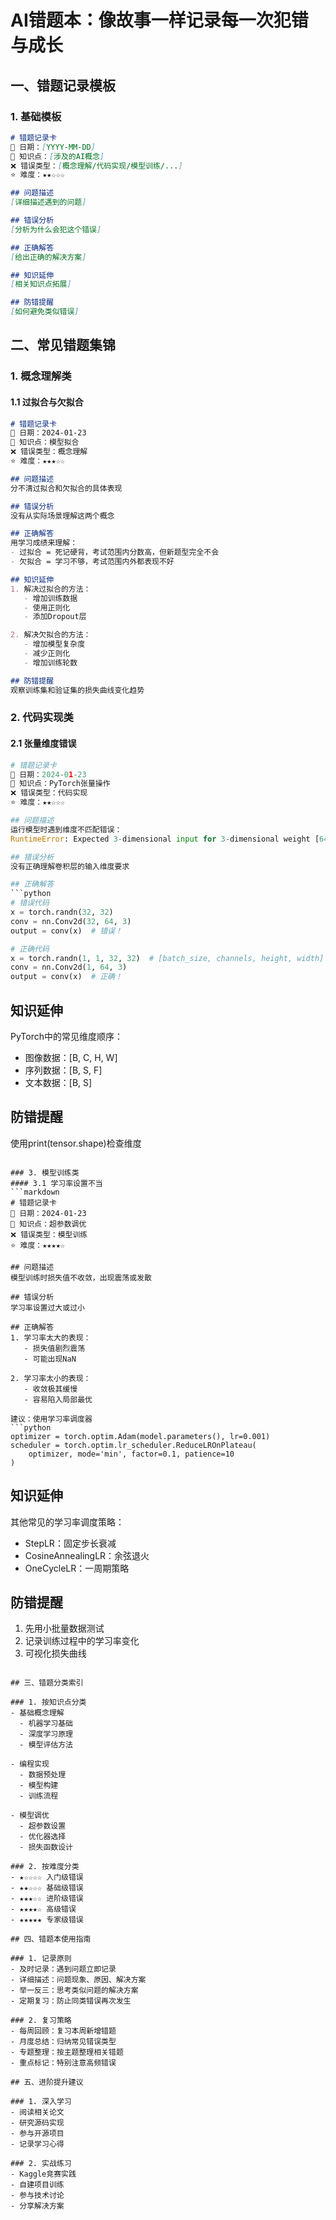 # AI错题本：像故事一样记录每一次犯错与成长

## 一、错题记录模板

### 1. 基础模板
```markdown
# 错题记录卡
📅 日期：[YYYY-MM-DD]
📌 知识点：[涉及的AI概念]
❌ 错误类型：[概念理解/代码实现/模型训练/...]
⭐ 难度：★★☆☆☆

## 问题描述
[详细描述遇到的问题]

## 错误分析
[分析为什么会犯这个错误]

## 正确解答
[给出正确的解决方案]

## 知识延伸
[相关知识点拓展]

## 防错提醒
[如何避免类似错误]
```

## 二、常见错题集锦

### 1. 概念理解类
#### 1.1 过拟合与欠拟合
```markdown
# 错题记录卡
📅 日期：2024-01-23
📌 知识点：模型拟合
❌ 错误类型：概念理解
⭐ 难度：★★★☆☆

## 问题描述
分不清过拟合和欠拟合的具体表现

## 错误分析
没有从实际场景理解这两个概念

## 正确解答
用学习成绩来理解：
- 过拟合 = 死记硬背，考试范围内分数高，但新题型完全不会
- 欠拟合 = 学习不够，考试范围内外都表现不好

## 知识延伸
1. 解决过拟合的方法：
   - 增加训练数据
   - 使用正则化
   - 添加Dropout层

2. 解决欠拟合的方法：
   - 增加模型复杂度
   - 减少正则化
   - 增加训练轮数

## 防错提醒
观察训练集和验证集的损失曲线变化趋势
```

### 2. 代码实现类
#### 2.1 张量维度错误
```python
# 错题记录卡
📅 日期：2024-01-23
📌 知识点：PyTorch张量操作
❌ 错误类型：代码实现
⭐ 难度：★★☆☆☆

## 问题描述
运行模型时遇到维度不匹配错误：
RuntimeError: Expected 3-dimensional input for 3-dimensional weight [64, 32, 3], but got 2-dimensional input of size [32, 32] instead

## 错误分析
没有正确理解卷积层的输入维度要求

## 正确解答
```python
# 错误代码
x = torch.randn(32, 32)
conv = nn.Conv2d(32, 64, 3)
output = conv(x)  # 错误！

# 正确代码
x = torch.randn(1, 1, 32, 32)  # [batch_size, channels, height, width]
conv = nn.Conv2d(1, 64, 3)
output = conv(x)  # 正确！
```

## 知识延伸
PyTorch中的常见维度顺序：
- 图像数据：[B, C, H, W]
- 序列数据：[B, S, F]
- 文本数据：[B, S]

## 防错提醒
使用print(tensor.shape)检查维度
```

### 3. 模型训练类
#### 3.1 学习率设置不当
```markdown
# 错题记录卡
📅 日期：2024-01-23
📌 知识点：超参数调优
❌ 错误类型：模型训练
⭐ 难度：★★★★☆

## 问题描述
模型训练时损失值不收敛，出现震荡或发散

## 错误分析
学习率设置过大或过小

## 正确解答
1. 学习率太大的表现：
   - 损失值剧烈震荡
   - 可能出现NaN
   
2. 学习率太小的表现：
   - 收敛极其缓慢
   - 容易陷入局部最优

建议：使用学习率调度器
```python
optimizer = torch.optim.Adam(model.parameters(), lr=0.001)
scheduler = torch.optim.lr_scheduler.ReduceLROnPlateau(
    optimizer, mode='min', factor=0.1, patience=10
)
```

## 知识延伸
其他常见的学习率调度策略：
- StepLR：固定步长衰减
- CosineAnnealingLR：余弦退火
- OneCycleLR：一周期策略

## 防错提醒
1. 先用小批量数据测试
2. 记录训练过程中的学习率变化
3. 可视化损失曲线
```

## 三、错题分类索引

### 1. 按知识点分类
- 基础概念理解
  - 机器学习基础
  - 深度学习原理
  - 模型评估方法
  
- 编程实现
  - 数据预处理
  - 模型构建
  - 训练流程
  
- 模型调优
  - 超参数设置
  - 优化器选择
  - 损失函数设计

### 2. 按难度分类
- ★☆☆☆☆ 入门级错误
- ★★☆☆☆ 基础级错误
- ★★★☆☆ 进阶级错误
- ★★★★☆ 高级错误
- ★★★★★ 专家级错误

## 四、错题本使用指南

### 1. 记录原则
- 及时记录：遇到问题立即记录
- 详细描述：问题现象、原因、解决方案
- 举一反三：思考类似问题的解决方案
- 定期复习：防止同类错误再次发生

### 2. 复习策略
- 每周回顾：复习本周新增错题
- 月度总结：归纳常见错误类型
- 专题整理：按主题整理相关错题
- 重点标记：特别注意高频错误

## 五、进阶提升建议

### 1. 深入学习
- 阅读相关论文
- 研究源码实现
- 参与开源项目
- 记录学习心得

### 2. 实战练习
- Kaggle竞赛实践
- 自建项目训练
- 参与技术讨论
- 分享解决方案 
